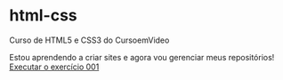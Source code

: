 # html-css
 Curso de HTML5 e CSS3 do CursoemVideo

Estou aprendendo a criar sites e agora vou gerenciar meus repositórios!
<a href="https://victormoreirak.github.io/html-css/exerc%C3%ADcios/ex001/index.html">Executar o exercício 001</a>